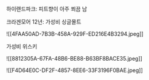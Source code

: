하이랜드파크: 피트향이 아주 쬐끔 남

  

크라겐모어 12년: 가성비 싱글몰트

![[4FAA50AD-7B3B-458A-929F-ED216E4B3294.jpeg]]

가성비 위스키

![[8812305A-67FA-48B6-BE88-B63BF8BACE35.jpeg]]

  

  

![[F4D64E0C-DF2F-4857-8EE6-33F3196F0BAE.jpeg]]